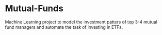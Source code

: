 # Mutual-Funds
Machine Learning project to model the investment patters of top 3-4 mutual fund managers and automate the task of investing in ETFs.
